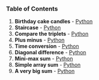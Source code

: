 ### Table of Contents
1. __Birthday cake candles__ - [Python](Birthday%20Cake%20Candles.py)
1. __Staircase__ - [Python](Staircase.py)
1. __Compare the triplets__ - [Python](Compare%20the%20Triplets.py)
1. __Plus minus__ - [Python](Plus%20Minus.py)
1. __Time conversion__ - [Python](Time%20Conversion.py)
1. __Diagonal difference__ - [Python](Diagonal%20Difference.py)
1. __Mini-max sum__ - [Python](Mini-Max%20Sum.py)
1. __Simple array sum__ - [Python](Simple%20Array%20Sum.py)
1. __A very big sum__ - [Python](A%20Very%20Big%20Sum.py)

